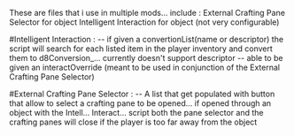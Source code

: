 These are files that i use in multiple mods...
include : 
External Crafting Pane Selector for object
Intelligent Interaction for object (not very configurable)

#Intelligent Interaction :
-- if given a convertionList(name or descriptor) the script will search for each listed item in the player inventory and convert them to d8Conversion_<itemName>...
  currently doesn't support descriptor
-- able to be given an interactOverride (meant to be used in conjunction of the External Crafting Pane Selector)

#External Crafting Pane Selector :
-- A list that get populated with button that allow to select a crafting pane to be opened...
  if opened through an object with the Intell... Interact... script both the pane selector and the crafting panes will close if the player is too far away from the object
